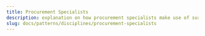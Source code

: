 ```yaml
---
title: Procurement Specialists
description: explanation on how procurement specialists make use of surveilr.
slug: docs/patterns/disciplines/procurement-specialists
---
```


